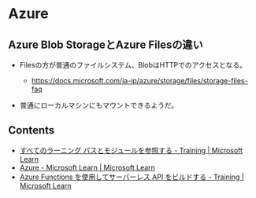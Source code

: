 # Azure

## Azure Blob StorageとAzure Filesの違い

- Filesの方が普通のファイルシステム、BlobはHTTPでのアクセスとなる。
  - https://docs.microsoft.com/ja-jp/azure/storage/files/storage-files-faq

- 普通にローカルマシンにもマウントできるようだ。

## Contents

- [すべてのラーニング パスとモジュールを参照する - Training | Microsoft Learn](https://learn.microsoft.com/ja-jp/training/browse/)
- [Azure - Microsoft Learn | Microsoft Learn](https://learn.microsoft.com/ja-jp/training/azure/)
- [Azure Functions を使用してサーバーレス API をビルドする - Training | Microsoft Learn](https://learn.microsoft.com/ja-jp/training/modules/build-api-azure-functions/)
